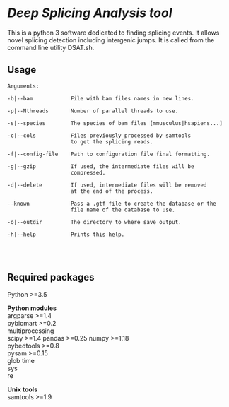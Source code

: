 # *Deep Splicing Analysis tool*

This is a python 3 software dedicated to finding splicing events. It allows novel splicing detection including intergenic jumps. It is called from the command line utility DSAT.sh. 




## Usage


    Arguments:

    -b|--bam            File with bam files names in new lines.

    -p|--Nthreads       Number of parallel threads to use.

    -s|--species        The species of bam files [mmusculus|hsapiens...]

    -c|--cols           Files previously processed by samtools
                        to get the splicing reads.

    -f|--config-file    Path to configuration file final formatting.

    -g|--gzip           If used, the intermediate files will be 
                        compressed.
    
    -d|--delete         If used, intermediate files will be removed
                        at the end of the process.

    --known             Pass a .gtf file to create the database or the 
                        file name of the database to use.             

    -o|--outdir         The directory to where save output.

    -h|--help           Prints this help.  
    
<br></br> 
 
## Required packages

Python >=3.5

**Python modules**  
argparse >=1.4  
pybiomart >=0.2  
multiprocessing  
scipy >=1.4
pandas >=0.25
numpy >=1.18  
pybedtools >=0.8   
pysam >=0.15  
glob 
time   
sys  
re

**Unix tools**  
samtools >=1.9


```python

```
